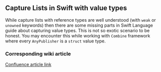 ## Capture Lists in Swift with value types

While capture lists with reference types are well understood (with `weak` or `unowned` keywords) then there are some missing parts in Swift Language guide about capturing value types. This is not so exotic scenario to be honest. You may encounter this while working with `Combine` framework where every `AnyPublisher` is a `struct` value type.

### Corresponding wiki article

[Confluence article link](https://netguru.atlassian.net/wiki/spaces/IOS/pages/3079569534/Capture+lists+in+Swift)
